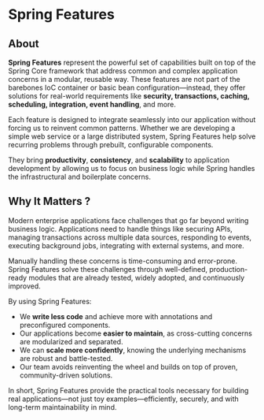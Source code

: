 # Spring Features

## About

**Spring Features** represent the powerful set of capabilities built on top of the Spring Core framework that address common and complex application concerns in a modular, reusable way. These features are not part of the barebones IoC container or basic bean configuration—instead, they offer solutions for real-world requirements like **security, transactions, caching, scheduling, integration, event handling**, and more.

Each feature is designed to integrate seamlessly into our application without forcing us to reinvent common patterns. Whether we are developing a simple web service or a large distributed system, Spring Features help solve recurring problems through prebuilt, configurable components.

They bring **productivity**, **consistency**, and **scalability** to application development by allowing us to focus on business logic while Spring handles the infrastructural and boilerplate concerns.

## Why It Matters ?

Modern enterprise applications face challenges that go far beyond writing business logic. Applications need to handle things like securing APIs, managing transactions across multiple data sources, responding to events, executing background jobs, integrating with external systems, and more.

Manually handling these concerns is time-consuming and error-prone. Spring Features solve these challenges through well-defined, production-ready modules that are already tested, widely adopted, and continuously improved.

By using Spring Features:

* We **write less code** and achieve more with annotations and preconfigured components.
* Our applications become **easier to maintain**, as cross-cutting concerns are modularized and separated.
* We can **scale more confidently**, knowing the underlying mechanisms are robust and battle-tested.
* Our team avoids reinventing the wheel and builds on top of proven, community-driven solutions.

In short, Spring Features provide the practical tools necessary for building real applications—not just toy examples—efficiently, securely, and with long-term maintainability in mind.
